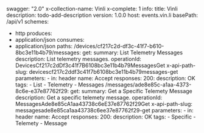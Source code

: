 swagger: "2.0"
x-collection-name: Vinli
x-complete: 1
info:
  title: Vinli
  description: todo-add-description
  version: 1.0.0
host: events.vin.li
basePath: /api/v1
schemes:
- http
produces:
- application/json
consumes:
- application/json
paths:
  /devices/cf217c2d-df3c-41f7-b610-8bc3e11b4b79/messages:
    get:
      summary: List Telemetry Messages
      description: List telemetry messages.
      operationId: DevicesCf217c2dDf3c41f7B6108bc3e11b4b79MessagesGet
      x-api-path-slug: devicescf217c2ddf3c41f7b6108bc3e11b4b79messages-get
      parameters:
      - in: header
        name: Accept
      responses:
        200:
          description: OK
      tags:
      - List
      - Telemetry
      - Messages
  /messages/ade8e85c-a1aa-4373-8c6e-e37e87762f29:
    get:
      summary: Get a Specific Telemety Message
      description: Get a specific telemety message.
      operationId: MessagesAde8e85cA1aa43738c6eE37e87762f29Get
      x-api-path-slug: messagesade8e85ca1aa43738c6ee37e87762f29-get
      parameters:
      - in: header
        name: Accept
      responses:
        200:
          description: OK
      tags:
      - Specific
      - Telemety
      - Message